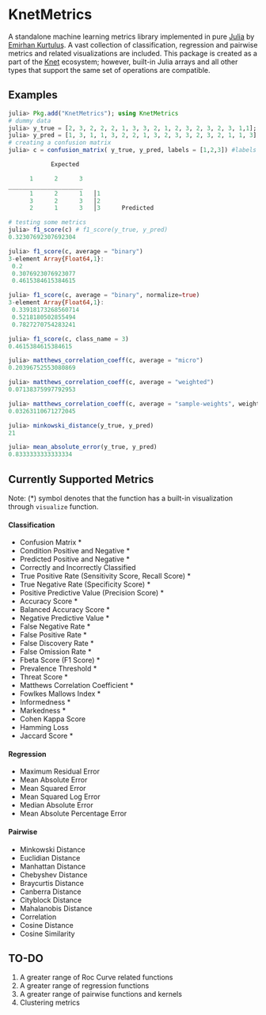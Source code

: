 # KnetMetrics
A standalone machine learning metrics library implemented in pure [Julia](http://docs.julialang.org) by [Emirhan Kurtuluş](https://github.com/ekurtulus). A vast collection of classification, regression and pairwise metrics and related visualizations are included. This package is created as a part of the [Knet](https://github.com/denizyuret/Knet.jl) ecosystem; however, built-in Julia arrays and all other types that support the same set of operations are compatible.

## Examples
```julia
julia> Pkg.add("KnetMetrics"); using KnetMetrics
# dummy data
julia> y_true = [2, 3, 2, 2, 2, 1, 3, 3, 2, 1, 2, 3, 2, 3, 2, 3, 1,1];
julia> y_pred = [1, 3, 1, 1, 3, 2, 2, 1, 3, 2, 3, 3, 2, 3, 2, 1, 1, 3];
# creating a confusion matrix
julia> c = confusion_matrix( y_true, y_pred, labels = [1,2,3]) #labels are truly optional

            Expected

      1      2      3
_____________________
      1      2      1   │1
      3      2      3   │2
      2      1      3   │3      Predicted

# testing some metrics
julia> f1_score(c) # f1_score(y_true, y_pred)
0.32307692307692304

julia> f1_score(c, average = "binary")
3-element Array{Float64,1}:
 0.2
 0.3076923076923077
 0.4615384615384615

julia> f1_score(c, average = "binary", normalize=true)
3-element Array{Float64,1}:
 0.33918173268560714
 0.5218180502855494
 0.7827270754283241

julia> f1_score(c, class_name = 3)
0.4615384615384615

julia> matthews_correlation_coeff(c, average = "micro")
0.20396752553080869

julia> matthews_correlation_coeff(c, average = "weighted")
0.07138375997792953

julia> matthews_correlation_coeff(c, average = "sample-weights", weights = [3,2,1])
0.03263110671272045

julia> minkowski_distance(y_true, y_pred)
21

julia> mean_absolute_error(y_true, y_pred)
0.8333333333333334
```

## Currently Supported Metrics
Note: (*) symbol denotes that the function has a built-in visualization through ```visualize``` function.
#### Classification
- Confusion Matrix *
- Condition Positive and Negative *
- Predicted Positive and Negative *
- Correctly and Incorrectly Classified
- True Positive Rate (Sensitivity Score, Recall Score) *
- True Negative Rate (Specificity Score) *
- Positive Predictive Value (Precision Score) *
- Accuracy Score *
- Balanced Accuracy Score *
- Negative Predictive Value *
- False Negative Rate *
- False Positive Rate *
- False Discovery Rate *
- False Omission Rate *
- Fbeta Score (F1 Score) *
- Prevalence Threshold *
- Threat Score *
- Matthews Correlation Coefficient *
- Fowlkes Mallows Index *
- Informedness *
- Markedness *
- Cohen Kappa Score
- Hamming Loss
- Jaccard Score *

#### Regression
- Maximum Residual Error
- Mean Absolute Error
- Mean Squared Error
- Mean Squared Log Error
- Median Absolute Error
- Mean Absolute Percentage Error

#### Pairwise
- Minkowski Distance
- Euclidian Distance
- Manhattan Distance
- Chebyshev Distance
- Braycurtis Distance
- Canberra Distance
- Cityblock Distance
- Mahalanobis Distance
- Correlation
- Cosine Distance
- Cosine Similarity


## TO-DO
1. A greater range of Roc Curve related functions
2. A greater range of regression functions
3. A greater range of pairwise functions and kernels
4. Clustering metrics
